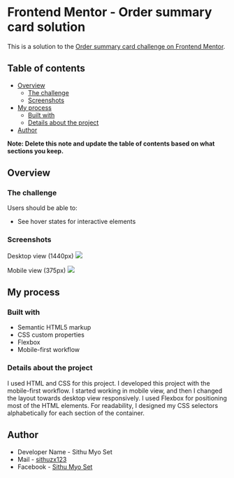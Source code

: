 # Frontend Mentor - Order summary card solution

This is a solution to the [Order summary card challenge on Frontend Mentor](https://www.frontendmentor.io/challenges/order-summary-component-QlPmajDUj). 

## Table of contents

- [Overview](#overview)
  - [The challenge](#the-challenge)
  - [Screenshots](#screenshots)
- [My process](#my-process)
  - [Built with](#built-with)
  - [Details about the project](#Details-about-the-project)
- [Author](#author)

**Note: Delete this note and update the table of contents based on what sections you keep.**

## Overview

### The challenge

Users should be able to:

- See hover states for interactive elements

### Screenshots

Desktop view (1440px)
![](./images/screenshot1.jpg)

Mobile view (375px)
![](./images/screenshot2.jpg)


## My process

### Built with

- Semantic HTML5 markup
- CSS custom properties
- Flexbox
- Mobile-first workflow

### Details about the project

I used HTML and CSS for this project. I developed this project with the mobile-first workflow. I started working in mobile view, and then I changed the layout towards desktop view responsively. I used Flexbox for positioning most of the HTML elements. For readability, I designed my CSS selectors alphabetically for each section of the container.

## Author

- Developer Name - Sithu Myo Set
- Mail - [sithuzx123](sithuzx123@gmail.com)
- Facebook - [Sithu Myo Set](https://www.facebook.com/profile.php?id=100007418655004)

